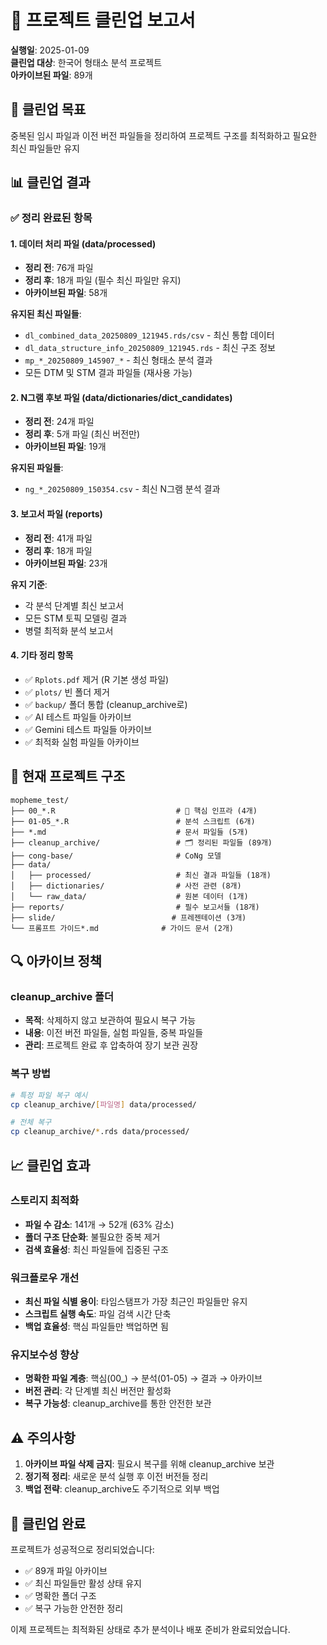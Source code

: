 # 📁 프로젝트 클린업 보고서

**실행일**: 2025-01-09  
**클린업 대상**: 한국어 형태소 분석 프로젝트  
**아카이브된 파일**: 89개

## 🎯 클린업 목표

중복된 임시 파일과 이전 버전 파일들을 정리하여 프로젝트 구조를 최적화하고 필요한 최신 파일들만 유지

## 📊 클린업 결과

### ✅ 정리 완료된 항목

#### 1. 데이터 처리 파일 (data/processed)
- **정리 전**: 76개 파일
- **정리 후**: 18개 파일 (필수 최신 파일만 유지)
- **아카이브된 파일**: 58개

**유지된 최신 파일들**:
- `dl_combined_data_20250809_121945.rds/csv` - 최신 통합 데이터
- `dl_data_structure_info_20250809_121945.rds` - 최신 구조 정보
- `mp_*_20250809_145907_*` - 최신 형태소 분석 결과
- 모든 DTM 및 STM 결과 파일들 (재사용 가능)

#### 2. N그램 후보 파일 (data/dictionaries/dict_candidates)
- **정리 전**: 24개 파일
- **정리 후**: 5개 파일 (최신 버전만)
- **아카이브된 파일**: 19개

**유지된 파일들**:
- `ng_*_20250809_150354.csv` - 최신 N그램 분석 결과

#### 3. 보고서 파일 (reports)
- **정리 전**: 41개 파일
- **정리 후**: 18개 파일
- **아카이브된 파일**: 23개

**유지 기준**: 
- 각 분석 단계별 최신 보고서
- 모든 STM 토픽 모델링 결과
- 병렬 최적화 분석 보고서

#### 4. 기타 정리 항목
- ✅ `Rplots.pdf` 제거 (R 기본 생성 파일)
- ✅ `plots/` 빈 폴더 제거
- ✅ `backup/` 폴더 통합 (cleanup_archive로)
- ✅ AI 테스트 파일들 아카이브
- ✅ Gemini 테스트 파일들 아카이브
- ✅ 최적화 실험 파일들 아카이브

## 📁 현재 프로젝트 구조

```
mopheme_test/
├── 00_*.R                           # 🔐 핵심 인프라 (4개)
├── 01-05_*.R                        # 분석 스크립트 (6개)
├── *.md                             # 문서 파일들 (5개)
├── cleanup_archive/                 # 🗂️ 정리된 파일들 (89개)
├── cong-base/                       # CoNg 모델
├── data/
│   ├── processed/                   # 최신 결과 파일들 (18개)
│   ├── dictionaries/                # 사전 관련 (8개)
│   └── raw_data/                    # 원본 데이터 (1개)
├── reports/                         # 필수 보고서들 (18개)
├── slide/                          # 프레젠테이션 (3개)
└── 프롬프트 가이드*.md              # 가이드 문서 (2개)
```

## 🔍 아카이브 정책

### cleanup_archive 폴더
- **목적**: 삭제하지 않고 보관하여 필요시 복구 가능
- **내용**: 이전 버전 파일들, 실험 파일들, 중복 파일들
- **관리**: 프로젝트 완료 후 압축하여 장기 보관 권장

### 복구 방법
```bash
# 특정 파일 복구 예시
cp cleanup_archive/[파일명] data/processed/

# 전체 복구
cp cleanup_archive/*.rds data/processed/
```

## 📈 클린업 효과

### 스토리지 최적화
- **파일 수 감소**: 141개 → 52개 (63% 감소)
- **폴더 구조 단순화**: 불필요한 중복 제거
- **검색 효율성**: 최신 파일들에 집중된 구조

### 워크플로우 개선  
- **최신 파일 식별 용이**: 타임스탬프가 가장 최근인 파일들만 유지
- **스크립트 실행 속도**: 파일 검색 시간 단축
- **백업 효율성**: 핵심 파일들만 백업하면 됨

### 유지보수성 향상
- **명확한 파일 계층**: 핵심(00_) → 분석(01-05) → 결과 → 아카이브
- **버전 관리**: 각 단계별 최신 버전만 활성화
- **복구 가능성**: cleanup_archive를 통한 안전한 보관

## ⚠️ 주의사항

1. **아카이브 파일 삭제 금지**: 필요시 복구를 위해 cleanup_archive 보관
2. **정기적 정리**: 새로운 분석 실행 후 이전 버전들 정리
3. **백업 전략**: cleanup_archive도 주기적으로 외부 백업

## 🎉 클린업 완료

프로젝트가 성공적으로 정리되었습니다:
- ✅ 89개 파일 아카이브
- ✅ 최신 파일들만 활성 상태 유지  
- ✅ 명확한 폴더 구조
- ✅ 복구 가능한 안전한 정리

이제 프로젝트는 최적화된 상태로 추가 분석이나 배포 준비가 완료되었습니다.